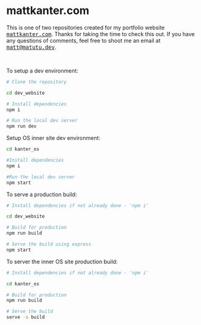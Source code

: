 # mattkanter.com

This is one of two repositories created for my portfolio website <a href="https://mattkanter.com/"><samp>mattkanter.com</samp></a>. Thanks for taking the time to check this out. If you have any questions of comments, feel free to shoot me an email at <samp><a href="mailto:matthew@mattkanter.com">matt@matutu.dev</a></samp>.

<br>

To setup a dev environment:

```bash
# Clone the repository

cd dev_website

# Install dependencies 
npm i

# Run the local dev server
npm run dev
```

Setup OS inner site dev environment:

```bash
cd kanter_os

#Install dependencies
npm i

#Run the local dev server
npm start
```

To serve a production build:

```bash
# Install dependencies if not already done - 'npm i'

cd dev_website

# Build for production
npm run build

# Serve the build using express
npm start
```

To server the inner OS site production build:

```bash
# Install dependencies if not already done - 'npm i'

cd kanter_os

# Build for production
npm run build

# Serve the build
serve -s build
```

